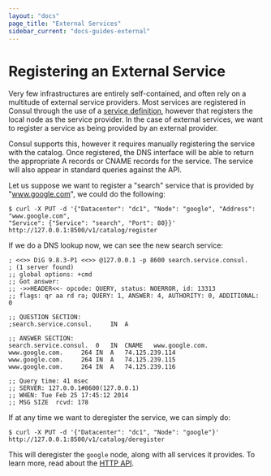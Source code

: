 ```yaml
---
layout: "docs"
page_title: "External Services"
sidebar_current: "docs-guides-external"
---
```


# Registering an External Service

Very few infrastructures are entirely self-contained, and often rely on
a multitude of external service providers. Most services are registered
in Consul through the use of a [service definition](/docs/agent/services.html),
however that registers the local node as the service provider. In the case
of external services, we want to register a service as being provided by
an external provider.

Consul supports this, however it requires manually registering the service
with the catalog. Once registered, the DNS interface will be able to return
the appropriate A records or CNAME records for the service. The service will
also appear in standard queries against the API.

Let us suppose we want to register a "search" service that is provided by
"www.google.com", we could do the following:

    $ curl -X PUT -d '{"Datacenter": "dc1", "Node": "google", "Address": "www.google.com",
    "Service": {"Service": "search", "Port": 80}}' http://127.0.0.1:8500/v1/catalog/register

If we do a DNS lookup now, we can see the new search service:

    ; <<>> DiG 9.8.3-P1 <<>> @127.0.0.1 -p 8600 search.service.consul.
    ; (1 server found)
    ;; global options: +cmd
    ;; Got answer:
    ;; ->>HEADER<<- opcode: QUERY, status: NOERROR, id: 13313
    ;; flags: qr aa rd ra; QUERY: 1, ANSWER: 4, AUTHORITY: 0, ADDITIONAL: 0

    ;; QUESTION SECTION:
    ;search.service.consul.		IN	A

    ;; ANSWER SECTION:
    search.service.consul.	0	IN	CNAME	www.google.com.
    www.google.com.		264	IN	A	74.125.239.114
    www.google.com.		264	IN	A	74.125.239.115
    www.google.com.		264	IN	A	74.125.239.116

    ;; Query time: 41 msec
    ;; SERVER: 127.0.0.1#8600(127.0.0.1)
    ;; WHEN: Tue Feb 25 17:45:12 2014
    ;; MSG SIZE  rcvd: 178

If at any time we want to deregister the service, we can simply do:

    $ curl -X PUT -d '{"Datacenter": "dc1", "Node": "google"}' http://127.0.0.1:8500/v1/catalog/deregister

This will deregister the `google` node, along with all services it provides.
To learn more, read about the [HTTP API](/docs/agent/http.html).

